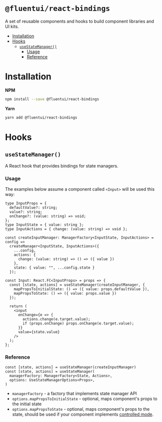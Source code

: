`@fluentui/react-bindings`
===

A set of reusable components and hooks to build component libraries and UI kits.

<!-- START doctoc generated TOC please keep comment here to allow auto update -->
<!-- DON'T EDIT THIS SECTION, INSTEAD RE-RUN doctoc TO UPDATE -->


- [Installation](#installation)
- [Hooks](#hooks)
  - [`useStateManager()`](#usestatemanager)
    - [Usage](#usage)
    - [Reference](#reference)

<!-- END doctoc generated TOC please keep comment here to allow auto update -->

# Installation

**NPM**
```bash
npm install --save @fluentui/react-bindings
```

**Yarn**
```bash
yarn add @fluentui/react-bindings
```

# Hooks

## `useStateManager()`

A React hook that provides bindings for state managers. 

### Usage 

The examples below assume a component called `<Input>` will be used this way:

```tsx
type InputProps = {
  defaultValue?: string;
  value?: string;
  onChange?: (value: string) => void;
};
type InputState = { value: string };
type InputActions = { change: (value: string) => void };

const createInputManager: ManagerFactory<InputState, InputActions> = config =>
  createManager<InputState, InputActions>({
    ...config,
    actions: {
      change: (value: string) => () => ({ value })
    },
    state: { value: "", ...config.state }
  });

const Input: React.FC<InputProps> = props => {
  const [state, actions] = useStateManager(createInputManager, {
    mapPropsToInitialState: () => ({ value: props.defaultValue }),
    mapPropsToState: () => ({ value: props.value })
  });

  return (
    <input
      onChange={e => {
        actions.change(e.target.value);
        if (props.onChange) props.onChange(e.target.value);
      }}
      value={state.value}
    />
  );
};
```

### Reference

```tsx
const [state, actions] = useStateManager(createInputManager)
const [state, actions] = useStateManager(
  managerFactory: ManagerFactory<State, Actions>, 
  options: UseStateManagerOptions<Props>,
)
```

- `managerFactory` - a factory that implements state manager API
- `options.mapPropsToInitialState` - optional, maps component's props to the initial state
- `options.mapPropsToState` - optional, maps component's props to the state, should be used if your component implements [controlled mode](https://reactjs.org/docs/uncontrolled-components.html).
